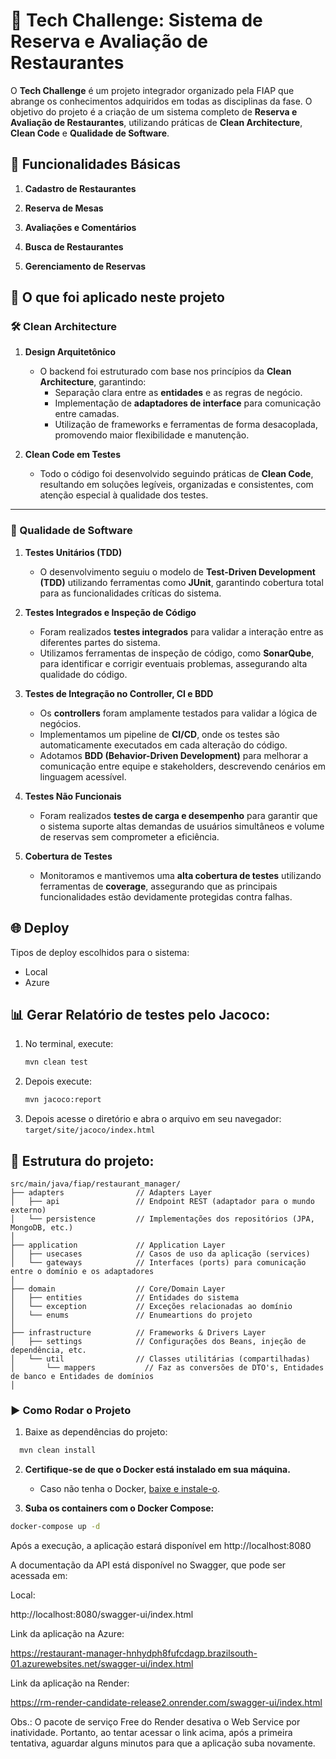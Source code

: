 # 🍴 Tech Challenge: Sistema de Reserva e Avaliação de Restaurantes

O **Tech Challenge** é um projeto integrador organizado pela FIAP que abrange os conhecimentos adquiridos em todas as disciplinas da fase. 
O objetivo do projeto é a criação de um sistema completo de **Reserva e Avaliação de Restaurantes**, utilizando práticas de **Clean Architecture**, **Clean Code** e **Qualidade de Software**.

## 📝 Funcionalidades Básicas

1. **Cadastro de Restaurantes**  

2. **Reserva de Mesas**  

3. **Avaliações e Comentários**  

4. **Busca de Restaurantes**  

5. **Gerenciamento de Reservas**  

## 🎯 O que foi aplicado neste projeto

### 🛠️ Clean Architecture

1. **Design Arquitetônico**  
   - O backend foi estruturado com base nos princípios da **Clean Architecture**, garantindo:  
     - Separação clara entre as **entidades** e as regras de negócio.  
     - Implementação de **adaptadores de interface** para comunicação entre camadas.  
     - Utilização de frameworks e ferramentas de forma desacoplada, promovendo maior flexibilidade e manutenção.

2. **Clean Code em Testes**  
   - Todo o código foi desenvolvido seguindo práticas de **Clean Code**, resultando em soluções legíveis, organizadas e consistentes, com atenção especial à qualidade dos testes.

---

### 🧪 Qualidade de Software

1. **Testes Unitários (TDD)**  
   - O desenvolvimento seguiu o modelo de **Test-Driven Development (TDD)** utilizando ferramentas como **JUnit**, garantindo cobertura total para as funcionalidades críticas do sistema.

2. **Testes Integrados e Inspeção de Código**  
   - Foram realizados **testes integrados** para validar a interação entre as diferentes partes do sistema.  
   - Utilizamos ferramentas de inspeção de código, como **SonarQube**, para identificar e corrigir eventuais problemas, assegurando alta qualidade do código.

3. **Testes de Integração no Controller, CI e BDD**  
   - Os **controllers** foram amplamente testados para validar a lógica de negócios.  
   - Implementamos um pipeline de **CI/CD**, onde os testes são automaticamente executados em cada alteração do código.  
   - Adotamos **BDD (Behavior-Driven Development)** para melhorar a comunicação entre equipe e stakeholders, descrevendo cenários em linguagem acessível.

4. **Testes Não Funcionais**  
   - Foram realizados **testes de carga e desempenho** para garantir que o sistema suporte altas demandas de usuários simultâneos e volume de reservas sem comprometer a eficiência.

5. **Cobertura de Testes**  
   - Monitoramos e mantivemos uma **alta cobertura de testes** utilizando ferramentas de **coverage**, assegurando que as principais funcionalidades estão devidamente protegidas contra falhas.

## 🌐 Deploy

Tipos de deploy escolhidos para o sistema:  
- Local  
- Azure

## 📊 Gerar Relatório de testes pelo Jacoco:

1. No terminal, execute:  
   ```bash
   mvn clean test

2. Depois execute:  
   ```bash
   mvn jacoco:report

3. Depois acesse o diretório e abra o arquivo em seu navegador:
   `target/site/jacoco/index.html`
   
## 📂 Estrutura do projeto:
```
src/main/java/fiap/restaurant_manager/
├── adapters                // Adapters Layer
│   ├── api                 // Endpoint REST (adaptador para o mundo externo)
│   └── persistence         // Implementações dos repositórios (JPA, MongoDB, etc.)
│
├── application             // Application Layer
│   ├── usecases            // Casos de uso da aplicação (services)
│   └── gateways            // Interfaces (ports) para comunicação entre o domínio e os adaptadores
│
├── domain                  // Core/Domain Layer
│   ├── entities            // Entidades do sistema
│   └── exception           // Exceções relacionadas ao domínio
│   └── enums               // Enumeartions do projeto
│
├── infrastructure          // Frameworks & Drivers Layer
│   ├── settings            // Configurações dos Beans, injeção de dependência, etc.
│   └── util                // Classes utilitárias (compartilhadas)
│   	└── mappers           // Faz as conversões de DTO's, Entidades de banco e Entidades de domínios
│
```

### ▶️ Como Rodar o Projeto

1. Baixe as dependências do projeto: 
 ```bash
   mvn clean install
```

2. **Certifique-se de que o Docker está instalado em sua máquina.**
   - Caso não tenha o Docker, [baixe e instale-o](https://www.docker.com/get-started).

3. **Suba os containers com o Docker Compose:**

```bash
docker-compose up -d
```

Após a execução, a aplicação estará disponível em http://localhost:8080

A documentação da API está disponível no Swagger, que pode ser acessada em: 

Local:

http://localhost:8080/swagger-ui/index.html

Link da aplicação na Azure:

https://restaurant-manager-hnhydph8fufcdagp.brazilsouth-01.azurewebsites.net/swagger-ui/index.html

Link da aplicação na Render:

https://rm-render-candidate-release2.onrender.com/swagger-ui/index.html

Obs.: O pacote de serviço Free do Render desativa o Web Service por inatividade. Portanto, ao tentar acessar o link acima, após a primeira tentativa, aguardar alguns minutos para que a aplicação suba novamente.
